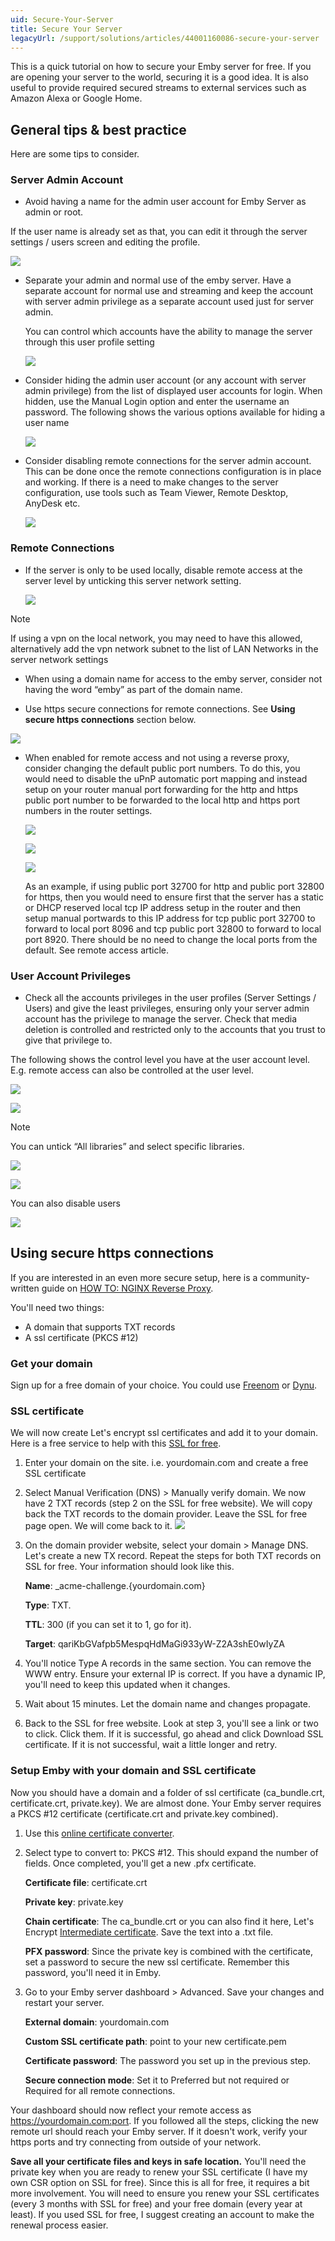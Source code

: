 ```yaml
---
uid: Secure-Your-Server
title: Secure Your Server
legacyUrl: /support/solutions/articles/44001160086-secure-your-server
---
```


This is a quick tutorial on how to secure your Emby server for free. If you are opening your server to the world, securing it is a good idea. It is also useful to provide required secured streams to external services such as Amazon Alexa or Google Home. 

## General tips & best practice

Here are some tips to consider.

### Server Admin Account

*   Avoid having a name for the admin user account for Emby Server as admin or root. 

   If the user name is already set as that, you can edit it through the server settings / users screen and editing the profile.

   ![](images/server/users26.png)


*  Separate your admin and normal use of the emby server. Have a separate account for normal use and streaming and keep the account with server admin privilege as a separate account used just for server admin.

   You can control which accounts have the ability to manage the server through this user profile setting

   ![](images/server/users27.png)


*  Consider hiding the admin user account (or any account with server admin privilege) from the list of displayed user accounts for login. When hidden, use the Manual Login option and enter the username an password. The following shows the various options available for hiding a user name

   ![](images/server/users28.png)


*  Consider disabling remote connections for the server admin account. This can be done once the remote connections configuration is in place and working. If there is a need to make changes to the server configuration, use tools such as Team Viewer, Remote Desktop, AnyDesk etc.

   ![](images/server/users29.png)


### Remote Connections

*  If the server is only to be used locally, disable remote access at the server level by unticking this server network setting.

   ![](images/server/hosting7.png)

> [!NOTE]
> If using a vpn on the local network, you may need to have this allowed, alternatively add the vpn network subnet to the list of LAN Networks in the server network settings


*  When using a domain name for access to the emby server, consider not having the word “emby” as part of the domain name.


*  Use https secure connections for remote connections. See **Using secure https connections** section below. 

![](images/server/hosting8.png)


*  When enabled for remote access and not using a reverse proxy, consider changing the default public port numbers. To do this, you would need to disable the uPnP automatic port mapping and instead setup on your router manual port forwarding for the http and https public port number to be forwarded to the local http and https port numbers in the router settings. 

   ![](images/server/hosting9.png)

   ![](images/server/hosting10.png)

   ![](images/server/hosting11.png)

   As an example, if using public port 32700 for http and public port 32800 for https, then you would need to ensure first that the server has a static or DHCP reserved local tcp IP address setup in the router and then setup manual portwards to this IP address for tcp public port 32700 to forward to local port 8096 and tcp public port 32800 to forward to local port 8920. There should be no need to change the local ports from the default. See remote access article.


### User Account Privileges

*  Check all the accounts privileges in the user profiles (Server Settings / Users) and give the least privileges, ensuring only your server admin account has the privilege to manage the server. Check that media deletion is controlled and restricted only to the accounts that you trust to give that privilege to.

The following shows the control level you have at the user account level. E.g. remote access can also be controlled at the user level.

   ![](images/server/users29.png)

   ![](images/server/users30.png)

> [!NOTE]
> You can untick “All libraries” and select specific libraries.

   ![](images/server/users31.png)

   ![](images/server/users32.png)

You can also disable users 

   ![](images/server/users33.png)



## Using secure https connections

If you are interested in an even more secure setup, here is a community-written guide on [HOW TO: NGINX Reverse Proxy](https://emby.media/community/index.php?/topic/47508-how-to-nginx-reverse-proxy/).

You'll need two things:
* A domain that supports TXT records
* A ssl certificate (PKCS #12)

### Get your domain
Sign up for a free domain of your choice. You could use [Freenom](https://my.freenom.com/) or [Dynu](https://www.dynu.com/en-US/).

### SSL certificate
We will now create Let's encrypt ssl certificates and add it to your domain. Here is a free service to help with this [SSL for free](https://www.sslforfree.com/).
1. Enter your domain on the site. i.e. yourdomain.com and create a free SSL certificate
2. Select Manual Verification (DNS) > Manually verify domain. We now have 2 TXT records (step 2 on the SSL for free website). We will copy back the TXT records to the domain provider. Leave the SSL for free page open. We will come back to it.
![](https://i.imgur.com/kh19ZgR.jpg)
4. On the domain provider website, select your domain > Manage DNS. Let's create a new TX record. Repeat the steps for both TXT records on SSL for free. Your information should look like this.

   **Name**: _acme-challenge.{yourdomain.com}

   **Type**: TXT.

   **TTL**: 300 (if you can set it to 1, go for it).

   **Target**: qariKbGVafpb5MespqHdMaGi933yW-Z2A3shE0wIyZA

4. You'll notice Type A records in the same section. You can remove the WWW entry. Ensure your external IP is correct. If you have a dynamic IP, you'll need to keep this updated when it changes.
5. Wait about 15 minutes. Let the domain name and changes propagate.
6. Back to the SSL for free website. Look at step 3, you'll see a link or two to click. Click them. If it is successful, go ahead and click Download SSL certificate. If it is not successful, wait a little longer and retry.

### Setup Emby with your domain and SSL certificate
Now you should have a domain and a folder of ssl certificate (ca_bundle.crt, certificate.crt, private.key).
We are almost done. Your Emby server requires a PKCS #12 certificate (certificate.crt and private.key combined).

1. Use this [online certificate converter](https://www.sslshopper.com/ssl-converter.html).
2. Select type to convert to: PKCS #12. This should expand the number of fields. Once completed, you'll get a new .pfx certificate.

   **Certificate file**: certificate.crt

   **Private key**: private.key

   **Chain certificate**: The ca_bundle.crt or you can also find it here, Let's Encrypt [Intermediate certificate](https://letsencrypt.org/certs/lets-encrypt-x3-cross-signed.pem.txt). Save the text into a .txt file.

   **PFX password**: Since the private key is combined with the certificate, set a password to secure the new ssl certificate. Remember this password, you'll need it in Emby.
3. Go to your Emby server dashboard > Advanced. Save your changes and restart your server.

   **External domain**: yourdomain.com

   **Custom SSL certificate path**: point to your new certificate.pem

   **Certificate password**: The password you set up in the previous step.

   **Secure connection mode**: Set it to Preferred but not required or Required for all remote connections.

Your dashboard should now reflect your remote access as https://yourdomain.com:port. If you followed all the steps, clicking the new remote url should reach your Emby server. If it doesn't work, verify your https ports and try connecting from outside of your network.

**Save all your certificate files and keys in safe location.** You'll need the private key when you are ready to renew your SSL certificate (I have my own CSR option on SSL for free).
Since this is all for free, it requires a bit more involvement. You will need to ensure you renew your SSL certificates (every 3 months with SSL for free) and your free domain (every year at least). If you used SSL for free, I suggest creating an account to make the renewal process easier.
